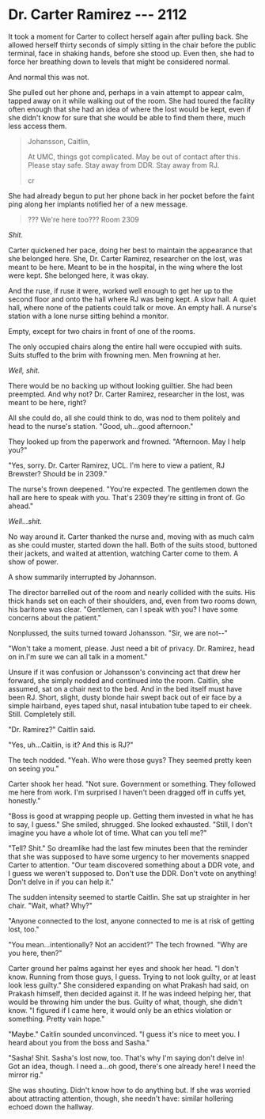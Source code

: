 # Dr. Carter Ramirez --- 2112

It took a moment for Carter to collect herself again after pulling back. She allowed herself thirty seconds of simply sitting in the chair before the public terminal, face in shaking hands, before she stood up. Even then, she had to force her breathing down to levels that might be considered normal.

And normal this was not.

She pulled out her phone and, perhaps in a vain attempt to appear calm, tapped away on it while walking out of the room. She had toured the facility often enough that she had an idea of where the lost would be kept, even if she didn't know for sure that she would be able to find them there, much less access them.

> Johansson, Caitlin,
>
> At UMC, things got complicated. May be out of contact after this. Please stay safe. Stay away from DDR. Stay away from RJ.
>
> cr

She had already begun to put her phone back in her pocket before the faint ping along her implants notified her of a new message.

> ??? We're here too??? Room 2309

*Shit.* 

Carter quickened her pace, doing her best to maintain the appearance that she belonged here. She, Dr. Carter Ramirez, researcher on the lost, was meant to be here. Meant to be in the hospital, in the wing where the lost were kept. She belonged here, it was okay.

And the ruse, if ruse it were, worked well enough to get her up to the second floor and onto the hall where RJ was being kept. A slow hall. A quiet hall, where none of the patients could talk or move. An empty hall. A nurse's station with a lone nurse sitting behind a monitor.

Empty, except for two chairs in front of one of the rooms.

The only occupied chairs along the entire hall were occupied with suits. Suits stuffed to the brim with frowning men. Men frowning at her.

*Well, shit.*

There would be no backing up without looking guiltier. She had been preempted. And why not? Dr. Carter Ramirez, researcher in the lost, was meant to be here, right?

All she could do, all she could think to do, was nod to them politely and head to the nurse's station. "Good, uh...good afternoon."

They looked up from the paperwork and frowned. "Afternoon. May I help you?"

"Yes, sorry. Dr. Carter Ramirez, UCL. I'm here to view a patient, RJ Brewster? Should be in 2309."

The nurse's frown deepened. "You're expected. The gentlemen down the hall are here to speak with you. That's 2309 they're sitting in front of. Go ahead."

*Well...shit.*

No way around it. Carter thanked the nurse and, moving with as much calm as she could muster, started down the hall. Both of the suits stood, buttoned their jackets, and waited at attention, watching Carter come to them. A show of power.

A show summarily interrupted by Johannson.

The director barrelled out of the room and nearly collided with the suits. His thick hands set on each of their shoulders, and, even from two rooms down, his baritone was clear. "Gentlemen, can I speak with you? I have some concerns about the patient."

Nonplussed, the suits turned toward Johansson. "Sir, we are not--"

"Won't take a moment, please. Just need a bit of privacy. Dr. Ramirez, head on in.I'm sure we can all talk in a moment."

Unsure if it was confusion or Johansson's convincing act that drew her forward, she simply nodded and continued into the room. Caitlin, she assumed, sat on a chair next to the bed. And in the bed itself must have been RJ. Short, slight, dusty blonde hair swept back out of eir face by a simple hairband, eyes taped shut, nasal intubation tube taped to eir cheek. Still. Completely still.

"Dr. Ramirez?" Caitlin said.

"Yes, uh...Caitlin, is it? And this is RJ?"

The tech nodded. "Yeah. Who were those guys? They seemed pretty keen on seeing you."

Carter shook her head. "Not sure. Government or something. They followed me here from work. I'm surprised I haven't been dragged off in cuffs yet, honestly."

"Boss is good at wrapping people up. Getting them invested in what he has to say, I guess." She smiled, shrugged. She looked exhausted. "Still, I don't imagine you have a whole lot of time. What can you tell me?"

"Tell? Shit." So dreamlike had the last few minutes been that the reminder that she was supposed to have some urgency to her movements snapped Carter to attention. "Our team discovered something about a DDR vote, and I guess we weren't supposed to. Don't use the DDR. Don't vote on anything! Don't delve in if you can help it."

The sudden intensity seemed to startle Caitlin. She sat up straighter in her chair. "Wait, what? Why?"

"Anyone connected to the lost, anyone connected to me is at risk of getting lost, too."

"You mean...intentionally? Not an accident?" The tech frowned. "Why are you here, then?"

Carter ground her palms against her eyes and shook her head. "I don't know. Running from those guys, I guess. Trying to not look guilty, or at least look less guilty." She considered expanding on what Prakash had said, on Prakash himself, then decided against it. If he was indeed helping her, that would be throwing him under the bus. Guilty of what, though, she didn't know. "I figured if I came here, it would only be an ethics violation or something. Pretty vain hope."

"Maybe." Caitlin sounded unconvinced. "I guess it's nice to meet you. I heard about you from the boss and Sasha."

"Sasha! Shit. Sasha's lost now, too. That's why I'm saying don't delve in! Got an idea, though. I need a...oh good, there's one already here! I need the mirror rig."

She was shouting. Didn't know how to do anything but. If she was worried about attracting attention, though, she needn't have: similar hollering echoed down the hallway.
